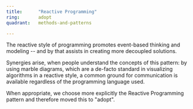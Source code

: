 ```yaml
---
title:      "Reactive Programming"
ring:       adopt
quadrant:   methods-and-patterns

---
```


The reactive style of programming promotes event-based thinking and modeling -- 
and by that assists in creating more decoupled solutions.

Synergies arise, when people understand the concepts of this pattern: by using marble diagrams, 
which are a de-facto standard in visualizing algorithms in a reactive style, a common ground for communication 
is available regardless of the programming language used.

When appropriate, we choose more explicitly the Reactive Programming pattern and therefore moved this to "adopt".